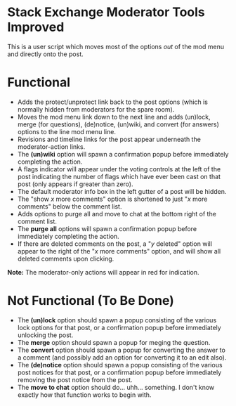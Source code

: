 # Stack Exchange Moderator Tools Improved

This is a user script which moves most of the options *out* of the mod menu and directly onto the post.

# Functional

- Adds the protect/unprotect link back to the post options (which is normally hidden from moderators for the spare room).
- Moves the mod menu link down to the next line and adds (un)lock, merge (for questions), (de)notice, (un)wiki, and convert (for answers) options to the line mod menu line.
- Revisions and timeline links for the post appear underneath the moderator-action links.
- The **(un)wiki** option will spawn a confirmation popup before immediately completing the action.
- A flags indicator will appear under the voting controls at the left of the post indicating the number of flags which have ever been cast on that post (only appears if greater than zero).
- The default moderator info box in the left gutter of a post will be hidden.
- The "show *x* more comments" option is shortened to just "*x* more comments" below the comment list.
- Adds options to purge all and move to chat at the bottom right of the comment list.
- The **purge all** options will spawn a confirmation popup before immediately completing the action.
- If there are deleted comments on the post, a "*y* deleted" option will appear to the right of the "*x* more comments" option, and will show all deleted comments upon clicking.

**Note:** The moderator-only actions will appear in red for indication.

# Not Functional (To Be Done)

- The **(un)lock** option should spawn a popup consisting of the various lock options for that post, or a confirmation popup before immediately unlocking the post.
- The **merge** option should spawn a popup for meging the question.
- The **convert** option should spawn a popup for converting the answer to a comment (and possibly add an option for converting it to an edit also).
- The **(de)notice** option should spawn a popup consisting of the various post notices for that post, or a confirmation popup before immediately removing the post notice from the post.
- The **move to chat** option should do... uhh... something. I don't know exactly how that function works to begin with.
